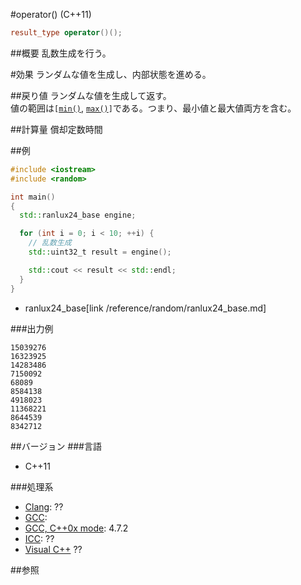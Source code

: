 #operator() (C++11)
```cpp
result_type operator()();
```

##概要
乱数生成を行う。


#効果
ランダムな値を生成し、内部状態を進める。


##戻り値
ランダムな値を生成して返す。  
値の範囲は`[`[`min()`](./min.md), [`max()`](.max.md)`]`である。つまり、最小値と最大値両方を含む。


##計算量
償却定数時間


##例
```cpp
#include <iostream>
#include <random>

int main()
{
  std::ranlux24_base engine;

  for (int i = 0; i < 10; ++i) {
    // 乱数生成
    std::uint32_t result = engine();

    std::cout << result << std::endl;
  }
}
```
* ranlux24_base[link /reference/random/ranlux24_base.md]


###出力例
```
15039276
16323925
14283486
7150092
68089
8584138
4918023
11368221
8644539
8342712
```

##バージョン
###言語
- C++11

###処理系
- [Clang](/implementation#clang.md): ??
- [GCC](/implementation#gcc.md): 
- [GCC, C++0x mode](/implementation#gcc.md): 4.7.2
- [ICC](/implementation#icc.md): ??
- [Visual C++](/implementation#visual_cpp.md) ??


##参照


